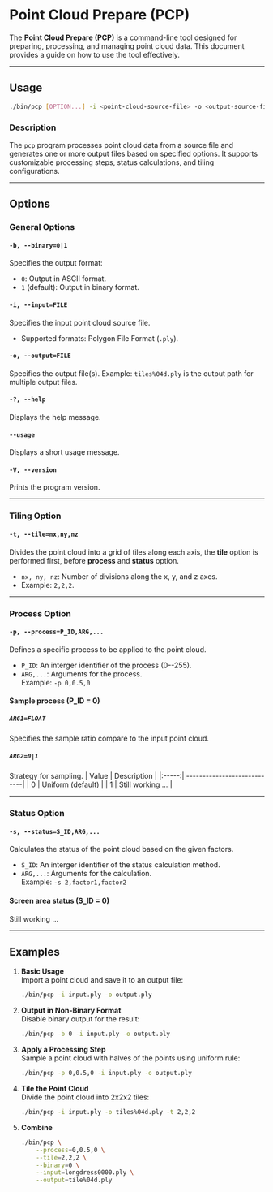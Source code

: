 # Point Cloud Prepare (PCP)

The **Point Cloud Prepare (PCP)** is a command-line tool designed for preparing, processing, and managing point cloud data. This document provides a guide on how to use the tool effectively.

---

## Usage

```bash
./bin/pcp [OPTION...] -i <point-cloud-source-file> -o <output-source-file(s)>
```

### Description

The `pcp` program processes point cloud data from a source file and generates one or more output files based on specified options. It supports customizable processing steps, status calculations, and tiling configurations.

---

## Options

### General Options
#### `-b, --binary=0|1`  
  Specifies the output format:  
  - `0`: Output in ASCII format.  
  - `1` (default): Output in binary format.

#### `-i, --input=FILE`  
  Specifies the input point cloud source file.  
  - Supported formats: Polygon File Format (`.ply`).

#### `-o, --output=FILE`  
  Specifies the output file(s). 
  Example: `tiles%04d.ply` is the output path for multiple output files. 

#### `-?, --help`  
  Displays the help message.

#### `--usage`  
  Displays a short usage message.

#### `-V, --version`  
  Prints the program version.

---

### Tiling Option
#### `-t, --tile=nx,ny,nz`  
  Divides the point cloud into a grid of tiles along each axis, the **tile** option is performed first, before **process** and **status** option.  
  - `nx, ny, nz`: Number of divisions along the x, y, and z axes.  
  - Example: `2,2,2`.

---

### Process Option
#### `-p, --process=P_ID,ARG,...`  
  Defines a specific process to be applied to the point cloud.  
  - `P_ID`: An interger identifier of the process (0--255).  
  - `ARG,...`: Arguments for the process.  
  Example: `-p 0,0.5,0`
#### Sample process (P_ID = 0)
##### `ARG1=FLOAT`
  Specifies the sample ratio compare to the input point cloud.
##### `ARG2=0|1`
  Strategy for sampling.
  | Value | Description                 |
  |:-----:| ----------------------------|
  | 0     | Uniform (default)           |
  | 1     | Still working ...           |


--- 

### Status Option
#### `-s, --status=S_ID,ARG,...`  
  Calculates the status of the point cloud based on the given factors.  
  - `S_ID`: An interger identifier of the status calculation method.  
  - `ARG,...`: Arguments for the calculation.  
  Example: `-s 2,factor1,factor2`

#### Screen area status (S_ID = 0)
Still working ...

---



## Examples

1. **Basic Usage**  
   Import a point cloud and save it to an output file:  
   ```bash
   ./bin/pcp -i input.ply -o output.ply
   ```

2. **Output in Non-Binary Format**  
   Disable binary output for the result:  
   ```bash
   ./bin/pcp -b 0 -i input.ply -o output.ply
   ```

3. **Apply a Processing Step**  
   Sample a point cloud with halves of the points using uniform rule:  
   ```bash
   ./bin/pcp -p 0,0.5,0 -i input.ply -o output.ply
   ```

4. **Tile the Point Cloud**  
   Divide the point cloud into 2x2x2 tiles:  
   ```bash
   ./bin/pcp -i input.ply -o tiles%04d.ply -t 2,2,2
   ```

5. **Combine**

   ```bash
   ./bin/pcp \
       --process=0,0.5,0 \
       --tile=2,2,2 \
       --binary=0 \
       --input=longdress0000.ply \
       --output=tile%04d.ply
   ```